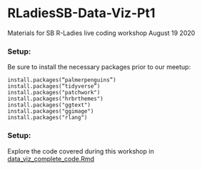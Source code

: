 # RLadiesSB-Data-Viz-Pt1
Materials for SB R-Ladies live coding workshop August 19 2020

### Setup:

Be sure to install the necessary packages prior to our meetup:

```
install.packages(“palmerpenguins”)
install.packages(“tidyverse”)
install.packages("patchwork")
install.packages("hrbrthemes")
install.packages("ggtext")
install.packages("ggimage")
install.packages("rlang")
```

### Setup:

Explore the code covered during this workshop in [data_viz_complete_code.Rmd](https://github.com/j-verstaen/RLadiesSB-Data-Viz-Pt1/blob/master/data_viz_complete_code.Rmd)
